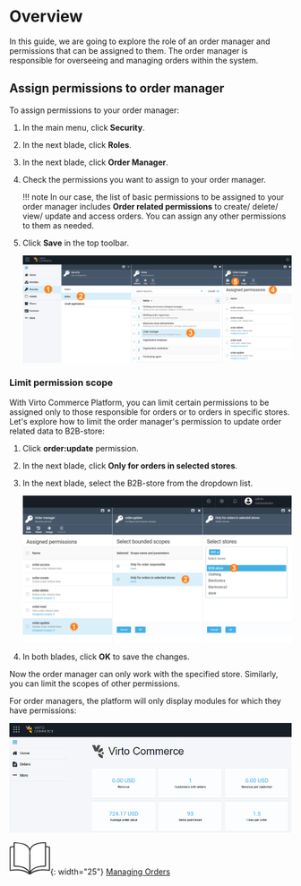 # Overview

In this guide, we are going to explore the role of an order manager and permissions that can be assigned to them. The order manager is responsible for overseeing and managing orders within the system. 

## Assign permissions to order manager

To assign permissions to your order manager:

1. In the main menu, click **Security**.
1. In the next blade, click **Roles**.
1. In the next blade, click **Order Manager**.
1. Check the permissions you want to assign to your order manager. 

    !!! note
        In our case, the list of basic permissions to be assigned to your order manager includes **Order related permissions** to create/ delete/ view/ update and access orders. You can assign any other permissions to them as needed.

1. Click **Save** in the top toolbar.

    ![Add order manager](media/add-order-manager.png)


### Limit permission scope

With Virto Commerce Platform, you can limit certain permissions to be assigned only to those responsible for orders or to orders in specific stores. Let's explore how to limit the order manager's permission to update order related data to B2B-store:

1. Click **order:update** permission. 
1. In the next blade, click **Only for orders in selected stores**. 
1. In the next blade, select the B2B-store from the dropdown list.

    ![Scope of stores](media/order-manager-limitations.png)

1. In both blades, click **OK** to save the changes.

Now the order manager can only work with the specified store. Similarly, you can limit the scopes of other permissions.

For order managers, the platform will only display modules for which they have permissions:

![Modules for order managers](media/order-manager-limitations2.png)

![Readmore](media/readmore.png){: width="25"} [Managing Orders](../order-management/overview.md)
